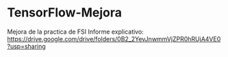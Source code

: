 # TensorFlow-Mejora
Mejora de la practica de FSI
Informe explicativo: https://drive.google.com/drive/folders/0B2_2YevJnwmmVjZPR0hRUjA4VE0?usp=sharing
